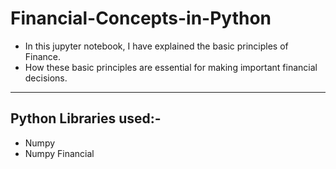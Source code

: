# Financial-Concepts-in-Python

  * In this jupyter notebook, I have explained the basic principles of Finance. 
  * How these basic principles are essential for making important financial decisions.

---------------------------------------------------------------------------------------------
## Python Libraries used:-
 
  * Numpy
  * Numpy Financial
  
 
